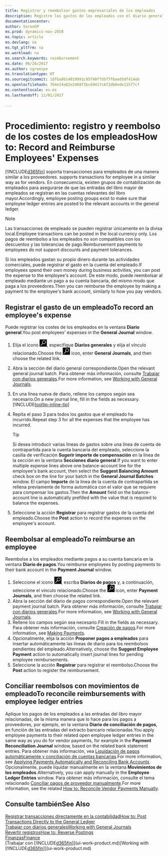 ```yaml
---
title: Registrar y reembolsar gastos empresariales de los empleados
description: Registre los gastos de los empleados con el diario general en la cuenta del empleado y luego registre un pago a la cuenta bancaria del empleado para reembolsar el gasto relacionado con el negocio.
documentationcenter: 
author: SorenGP
ms.prod: dynamics-nav-2018
ms.topic: article
ms.devlang: na
ms.tgt_pltfrm: na
ms.workload: na
ms.search.keywords: reimbursement
ms.date: 06/28/2017
ms.author: sgroespe
ms.translationtype: HT
ms.sourcegitcommit: 1dfba8b14019991c95f40ffd5f7fbaed5df414eb
ms.openlocfilehash: 764e14a82e2468f3bc6941fc6f2db0ede21577cf
ms.contentlocale: es-es
ms.lasthandoff: 12/01/2017

---
```

# <a name="how-to-record-and-reimburse-employees-expenses"></a><span data-ttu-id="9b33a-103">Procedimiento: registro y reembolso de los costes de los empleados</span><span class="sxs-lookup"><span data-stu-id="9b33a-103">How to: Record and Reimburse Employees' Expenses</span></span>
[!INCLUDE[d365fin](includes/d365fin_md.md)]<span data-ttu-id="9b33a-104"> soporta transacciones para empleados de una manera similar a los proveedores.</span><span class="sxs-lookup"><span data-stu-id="9b33a-104"> supports transactions for employee in a similar way as for vendors.</span></span> <span data-ttu-id="9b33a-105">En consecuencia, existen grupos de contabilización de empleados para asegurarse de que las entradas del libro mayor de empleados se registran en las cuentas relevantes del libro mayor.</span><span class="sxs-lookup"><span data-stu-id="9b33a-105">Accordingly, employee posting groups exist to make sure that employee ledger entries are posted to the relevant accounts in the general ledger.</span></span>

> [!NOTE]  
> <span data-ttu-id="9b33a-106">Las transacciones de empleado se pueden registrar únicamente en la divisa local.</span><span class="sxs-lookup"><span data-stu-id="9b33a-106">Employee transactions can be posted in the local currency only.</span></span> <span data-ttu-id="9b33a-107">Los pagos de reembolso a los empleados no son compatibles con los descuentos y las tolerancias de pago.</span><span class="sxs-lookup"><span data-stu-id="9b33a-107">Reimbursement payments to employees do not support discounts and payment tolerances.</span></span>

<span data-ttu-id="9b33a-108">Si los empleados gastan su propio dinero durante las actividades comerciales, puede registrar el gasto en la cuenta del empleado.</span><span class="sxs-lookup"><span data-stu-id="9b33a-108">If employees spend their own money during business activities, you can post the expense to the employee's account.</span></span> <span data-ttu-id="9b33a-109">De este modo, puede reembolsar al empleado mediante un pago a su cuenta bancaria, del mismo modo que paga a los proveedores.</span><span class="sxs-lookup"><span data-stu-id="9b33a-109">Then you can reimburse the employee by making a payment to the employee's bank account, similarly to how you pay vendors.</span></span>

## <a name="to-record-an-employees-expense"></a><span data-ttu-id="9b33a-110">Registrar el gasto de un empleado</span><span class="sxs-lookup"><span data-stu-id="9b33a-110">To record an employee's expense</span></span>
<span data-ttu-id="9b33a-111">Puede registrar los costes de los empleados en la ventana **Diario general**.</span><span class="sxs-lookup"><span data-stu-id="9b33a-111">You post employees' expenses in the **General Journal** window.</span></span>
1. <span data-ttu-id="9b33a-112">Elija el icono ![Buscar página o informe](media/ui-search/search_small.png "icono Buscar página o informe"), especifique **Diarios generales** y elija el vínculo relacionado.</span><span class="sxs-lookup"><span data-stu-id="9b33a-112">Choose the ![Search for Page or Report](media/ui-search/search_small.png "Search for Page or Report icon") icon, enter **General Journals**, and then choose the related link.</span></span>
2. <span data-ttu-id="9b33a-113">Abra la sección del diario general correspondiente.</span><span class="sxs-lookup"><span data-stu-id="9b33a-113">Open the relevant general journal batch.</span></span> <span data-ttu-id="9b33a-114">Para obtener más información, consulte [Trabajar con diarios generales](ui-work-general-journals.md).</span><span class="sxs-lookup"><span data-stu-id="9b33a-114">For more information, see [Working with General Journals](ui-work-general-journals.md).</span></span>
3. <span data-ttu-id="9b33a-115">En una línea nueva de diario, rellene los campos según sea necesario.</span><span class="sxs-lookup"><span data-stu-id="9b33a-115">On a new journal line, fill in the fields as necessary.</span></span> [!INCLUDE[tooltip-inline-tip](includes/tooltip-inline-tip_md.md)]    
4. <span data-ttu-id="9b33a-116">Repita el paso 3 para todos los gastos que el empleado ha incurrido.</span><span class="sxs-lookup"><span data-stu-id="9b33a-116">Repeat step 3 for all the expenses that the employee has incurred.</span></span>

    > [!TIP]  
    > <span data-ttu-id="9b33a-117">Si desea introducir varias líneas de gastos sobre una línea de cuenta de contrapartida para la cuenta bancaria del empleado, seleccione la casilla de verificación **Sugerir importe de compensación** en la línea de la sección en la ventana **Secciones diario general**.</span><span class="sxs-lookup"><span data-stu-id="9b33a-117">If you want to enter multiple expense lines above one balance-account line for the employee's bank account, then select the **Suggest Balancing Amount** check box on the line for your batch in the **General Journal Batches** window.</span></span> <span data-ttu-id="9b33a-118">El campo **Importe** de la línea de la cuenta de contrapartida se rellena previamente de forma automática con el valor que se requiere para compensar los gastos.</span><span class="sxs-lookup"><span data-stu-id="9b33a-118">Then the **Amount** field on the balance-account line is automatically prefilled with the value that is required to balance the expenses.</span></span>
5. <span data-ttu-id="9b33a-119">Seleccione la acción **Registrar** para registrar gastos de la cuenta del empleado.</span><span class="sxs-lookup"><span data-stu-id="9b33a-119">Choose the **Post** action to record the expenses on the employee's account.</span></span>

## <a name="to-reimburse-an-employee"></a><span data-ttu-id="9b33a-120">Reembolsar al empleado</span><span class="sxs-lookup"><span data-stu-id="9b33a-120">To reimburse an employee</span></span>
<span data-ttu-id="9b33a-121">Reembolse a los empleados mediante pagos a su cuenta bancaria en la ventana **Diario de pagos**.</span><span class="sxs-lookup"><span data-stu-id="9b33a-121">You reimburse employees by posting payments to their bank account in the **Payment Journal** window.</span></span>
1. <span data-ttu-id="9b33a-122">Seleccione el icono ![Buscar página o informe](media/ui-search/search_small.png "icono Buscar página o informe"), escriba **Diarios de pagos** y, a continuación, seleccione el vínculo relacionado.</span><span class="sxs-lookup"><span data-stu-id="9b33a-122">Choose the ![Search for Page or Report](media/ui-search/search_small.png "Search for Page or Report icon") icon, enter **Payment Journals**, and then choose the related link.</span></span>
2. <span data-ttu-id="9b33a-123">Abra la sección del diario de pagos correspondiente.</span><span class="sxs-lookup"><span data-stu-id="9b33a-123">Open the relevant payment journal batch.</span></span> <span data-ttu-id="9b33a-124">Para obtener más información, consulte [Trabajar con diarios generales](ui-work-general-journals.md).</span><span class="sxs-lookup"><span data-stu-id="9b33a-124">For more information, see [Working with General Journals](ui-work-general-journals.md).</span></span>
3. <span data-ttu-id="9b33a-125">Rellene los campos según sea necesario.</span><span class="sxs-lookup"><span data-stu-id="9b33a-125">Fill in the fields as necessary.</span></span> <span data-ttu-id="9b33a-126">Para obtener más información, consulte [Creación de pagos](payables-make-payments.md).</span><span class="sxs-lookup"><span data-stu-id="9b33a-126">For more information, see [Making Payments](payables-make-payments.md).</span></span>
4. <span data-ttu-id="9b33a-127">Opcionalmente, elija la acción **Proponer pagos a empleados** para insertar automáticamente las líneas de diario para los reembolsos pendientes del empleado.</span><span class="sxs-lookup"><span data-stu-id="9b33a-127">Alternatively, choose the **Suggest Employee Payment** action to automatically insert journal lines for pending employee reimbursements.</span></span>
5. <span data-ttu-id="9b33a-128">Seleccione la acción **Registrar** para registrar el reembolso.</span><span class="sxs-lookup"><span data-stu-id="9b33a-128">Choose the **Post** action to register the reimbursement.</span></span>  

## <a name="to-reconcile-reimbursements-with-employee-ledger-entries"></a><span data-ttu-id="9b33a-129">Conciliar reembolsos con movimientos de empleado</span><span class="sxs-lookup"><span data-stu-id="9b33a-129">To reconcile reimbursements with employee ledger entries</span></span>
<span data-ttu-id="9b33a-130">Aplique los pagos de los empleados a las entradas del libro mayor relacionadas, de la misma manera que lo hace para los pagos a proveedores, por ejemplo, en la ventana **Diario de conciliación de pagos**, en función de las entradas del extracto bancario relacionadas.</span><span class="sxs-lookup"><span data-stu-id="9b33a-130">You apply employee payments to their related open employee ledger entries in the same way as you do for vendor payments, for example in the **Payment Reconciliation Journal** window, based on the related bank statement entries.</span></span> <span data-ttu-id="9b33a-131">Para obtener más información, vea [Liquidación de pagos automáticamente y conciliación de cuentas bancarias](receivables-apply-payments-auto-reconcile-bank-accounts.md).</span><span class="sxs-lookup"><span data-stu-id="9b33a-131">For more information, see [Applying Payments Automatically and Reconciling Bank Accounts](receivables-apply-payments-auto-reconcile-bank-accounts.md).</span></span> <span data-ttu-id="9b33a-132">Opcionalmente, puede liquidar manualmente en la ventana **Movimientos de los empleados**.</span><span class="sxs-lookup"><span data-stu-id="9b33a-132">Alternatively, you can apply manually in the **Employee Ledger Entries** window.</span></span> <span data-ttu-id="9b33a-133">Para obtener más información, consulte el tema relacionado [Conciliar pagos de proveedor manualmente](payables-how-apply-purchase-transactions-manually.md).</span><span class="sxs-lookup"><span data-stu-id="9b33a-133">For more information, see the related [How to: Reconcile Vendor Payments Manually](payables-how-apply-purchase-transactions-manually.md).</span></span>  

## <a name="see-also"></a><span data-ttu-id="9b33a-134">Consulte también</span><span class="sxs-lookup"><span data-stu-id="9b33a-134">See Also</span></span>
[<span data-ttu-id="9b33a-135">Registrar transacciones directamente en la contabilidad</span><span class="sxs-lookup"><span data-stu-id="9b33a-135">How to: Post Transactions Directly to the General Ledger</span></span>](finance-how-post-transactions-directly.md)  
[<span data-ttu-id="9b33a-136">Trabajar con diarios generales</span><span class="sxs-lookup"><span data-stu-id="9b33a-136">Working with General Journals</span></span>](ui-work-general-journals.md)  
[<span data-ttu-id="9b33a-137">Revertir registros</span><span class="sxs-lookup"><span data-stu-id="9b33a-137">How to: Reverse Postings</span></span>](finance-how-reverse-journal-posting.md)  
[<span data-ttu-id="9b33a-138">Finanzas</span><span class="sxs-lookup"><span data-stu-id="9b33a-138">Finance</span></span>](finance.md)  
<span data-ttu-id="9b33a-139">[Trabajar con [!INCLUDE[d365fin](includes/d365fin_md.md)]](ui-work-product.md)</span><span class="sxs-lookup"><span data-stu-id="9b33a-139">[Working with [!INCLUDE[d365fin](includes/d365fin_md.md)]](ui-work-product.md)</span></span>  

